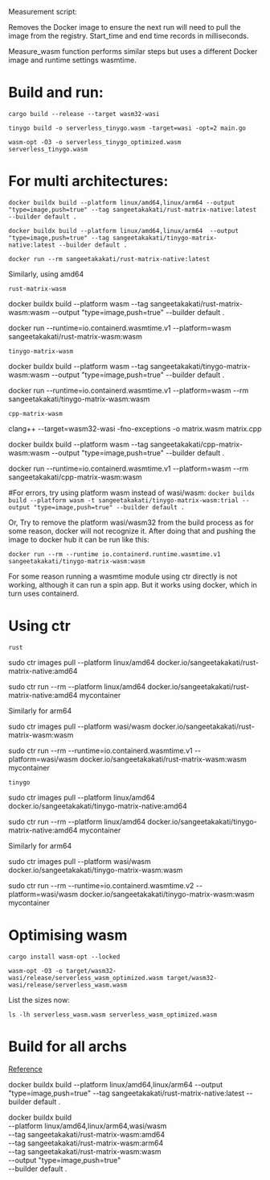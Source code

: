 

Measurement script:

Removes the Docker image to ensure the next run will need to pull the image from the registry. Start_time and end time records in milliseconds.

Measure_wasm function performs similar steps but uses a different Docker image and runtime settings wasmtime.

# Build and run:

```cargo build --release --target wasm32-wasi```

```tinygo build -o serverless_tinygo.wasm -target=wasi -opt=2 main.go```

```wasm-opt -O3 -o serverless_tinygo_optimized.wasm serverless_tinygo.wasm```

# For multi architectures:

```docker buildx build --platform linux/amd64,linux/arm64 --output "type=image,push=true" --tag sangeetakakati/rust-matrix-native:latest --builder default .```

```docker buildx build --platform linux/amd64,linux/arm64  --output "type=image,push=true" --tag sangeetakakati/tinygo-matrix-native:latest --builder default .```

```docker run --rm sangeetakakati/rust-matrix-native:latest```

Similarly, using amd64

```rust-matrix-wasm```

docker buildx build --platform wasm --tag sangeetakakati/rust-matrix-wasm:wasm --output "type=image,push=true" --builder default .

docker run --runtime=io.containerd.wasmtime.v1   --platform=wasm   sangeetakakati/rust-matrix-wasm:wasm

```tinygo-matrix-wasm```

docker buildx build --platform wasm --tag sangeetakakati/tinygo-matrix-wasm:wasm --output "type=image,push=true" --builder default .

docker run --runtime=io.containerd.wasmtime.v1 --platform=wasm --rm sangeetakakati/tinygo-matrix-wasm:wasm

```cpp-matrix-wasm```

clang++ --target=wasm32-wasi -fno-exceptions -o matrix.wasm matrix.cpp

docker buildx build --platform wasm --tag sangeetakakati/cpp-matrix-wasm:wasm --output "type=image,push=true" --builder default .

docker run --runtime=io.containerd.wasmtime.v1 --platform=wasm --rm sangeetakakati/cpp-matrix-wasm:wasm

#For errors, try using platform wasm instead of wasi/wasm:
```docker buildx build --platform wasm -t sangeetakakati/tinygo-matrix-wasm:trial --output "type=image,push=true" --builder default .```

Or,
Try to remove the platform wasi/wasm32 from the build process as for some reason, docker will not recognize it. After doing that and pushing the image to docker hub it can be run like this:

```docker run --rm --runtime io.containerd.runtime.wasmtime.v1 sangeetakakati/tinygo-matrix-wasm:wasm```

For some reason running a wasmtime module using ctr directly is not working, although it can run a spin app. But it works using docker, which in turn uses containerd.



# Using ctr

```rust```

sudo ctr images pull --platform linux/amd64 docker.io/sangeetakakati/rust-matrix-native:amd64

sudo ctr run --rm --platform linux/amd64 docker.io/sangeetakakati/rust-matrix-native:amd64 mycontainer

Similarly for arm64

sudo ctr images pull --platform wasi/wasm docker.io/sangeetakakati/rust-matrix-wasm:wasm

sudo ctr run --rm --runtime=io.containerd.wasmtime.v1 --platform=wasi/wasm docker.io/sangeetakakati/rust-matrix-wasm:wasm mycontainer

```tinygo```

sudo ctr images pull --platform linux/amd64 docker.io/sangeetakakati/tinygo-matrix-native:amd64

sudo ctr run --rm --platform linux/amd64 docker.io/sangeetakakati/tinygo-matrix-native:amd64 mycontainer

Similarly for arm64

sudo ctr images pull --platform wasi/wasm docker.io/sangeetakakati/tinygo-matrix-wasm:wasm

sudo ctr run --rm --runtime=io.containerd.wasmtime.v2 --platform=wasi/wasm docker.io/sangeetakakati/tinygo-matrix-wasm:wasm mycontainer


# Optimising wasm

```cargo install wasm-opt --locked```

```wasm-opt -O3 -o target/wasm32-wasi/release/serverless_wasm_optimized.wasm target/wasm32-wasi/release/serverless_wasm.wasm```

List the sizes now:

```ls -lh serverless_wasm.wasm serverless_wasm_optimized.wasm```




# Build for all archs 

[Reference](https://developers.redhat.com/articles/2023/11/03/how-build-multi-architecture-container-images#)

docker buildx build --platform linux/amd64,linux/arm64 --output "type=image,push=true" --tag sangeetakakati/rust-matrix-native:latest --builder default .

docker buildx build \
  --platform linux/amd64,linux/arm64,wasi/wasm \
  --tag sangeetakakati/rust-matrix-wasm:amd64 \
  --tag sangeetakakati/rust-matrix-wasm:arm64 \
  --tag sangeetakakati/rust-matrix-wasm:wasm \
  --output "type=image,push=true" \
  --builder default .


